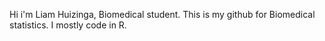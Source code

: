 Hi i'm Liam Huizinga, Biomedical student. This is my github for Biomedical statistics. I mostly code in R.
